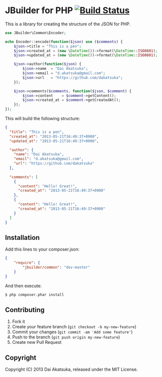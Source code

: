 # JBuilder for PHP [![Build Status](https://travis-ci.org/dakatsuka/JBuilder.png?branch=master)](https://travis-ci.org/dakatsuka/JBuilder)

This is a library for creating the structure of the JSON for PHP.

```php
use JBuilder\Common\Encoder;

echo Encoder::encode(function($json) use ($comments) {
    $json->title = "This is a pen";
    $json->created_at = (new \DateTime())->format(\DateTime::ISO8601);
    $json->updated_at = (new \DateTime())->format(\DateTime::ISO8601);

    $json->author(function($json) {
        $json->name  = "Dai Akatsuka";
        $json->email = "d.akatsuka@gmail.com";
        $json->url   = "https://github.com/dakatsuka";
    });

    $json->comments($comments, function($json, $comment) {
        $json->content    = $comment->getContent();
        $json->created_at = $comment->getCreatedAt();
    });
});
```

This will build the following structure:

```json
{
  "title": "This is a pen",
  "created_at": "2013-05-21T16:49:37+0900",
  "updated_at": "2013-05-21T16:49:37+0900",

  "author": {
    "name": "Dai Akatsuka",
    "email": "d.akatsuka@gmail.com",
    "url": "https://github.com/dakatsuka"
  },
  
  "comments": [
    {
      "content": "Hello! Great!",
      "created_at": "2013-05-21T16:49:37+0900"
    },
    {
      "content": "Hello! Great!",
      "created_at": "2013-05-21T16:49:37+0900"
    }
  ]
}
```


## Installation

Add this lines to your composer.json:

```json
{
    "require": {
        "jbuilder/common": "dev-master"
    }
}
```

And then execute:

```bash
$ php composer.phar install
```

## Contributing

1. Fork it
2. Create your feature branch (`git checkout -b my-new-feature`)
3. Commit your changes (`git commit -am 'Add some feature'`)
4. Push to the branch (`git push origin my-new-feature`)
5. Create new Pull Request

## Copyright

Copyright (C) 2013 Dai Akatsuka, released under the MIT License.
